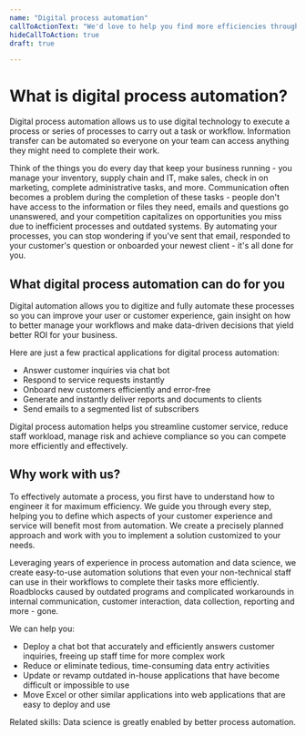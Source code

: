 ```yaml
---
name: "Digital process automation"
callToActionText: "We'd love to help you find more efficiencies through process automation. Contact us today."
hideCallToAction: true
draft: true

---
```


# What is digital process automation?

Digital process automation allows us to use digital technology to execute a process or series of processes to carry out a task or workflow. Information transfer can be automated so everyone on your team can access anything they might need to complete their work.

Think of the things you do every day that keep your business running - you manage your inventory, supply chain and IT, make sales, check in on marketing, complete administrative tasks, and more. Communication often becomes a problem during the completion of these tasks - people don't have access to the information or files they need, emails and questions go unanswered, and your competition capitalizes on opportunities you miss due to inefficient processes and outdated systems. By automating your processes, you can stop wondering if you've sent that email, responded to your customer's question or onboarded your newest client - it's all done for you.

## What digital process automation can do for you

Digital automation allows you to digitize and fully automate these processes so you can improve your user or customer experience, gain insight on how to better manage your workflows and make data-driven decisions that yield better ROI for your business.

Here are just a few practical applications for digital process automation:

- Answer customer inquiries via chat bot 
- Respond to service requests instantly 
-  Onboard new customers efficiently and error-free 
- Generate and instantly deliver reports and documents to clients 
- Send emails to a segmented list of subscribers 

Digital process automation helps you streamline customer service, reduce staff workload, manage risk and achieve compliance so you can compete more efficiently and effectively.

## Why work with us?

To effectively automate a process, you first have to understand how to engineer it for maximum efficiency. We guide you through every step, helping you to define which aspects of your customer experience and service will benefit most from automation. We create a precisely planned approach and work with you to implement a solution customized to your needs. 

Leveraging years of experience in process automation and data science, we create easy-to-use automation solutions that even your non-technical staff can use in their workflows to complete their tasks more efficiently. Roadblocks caused by outdated programs and complicated workarounds in internal communication, customer interaction, data collection, reporting and more - gone. 

We can help you:

- Deploy a chat bot that accurately and efficiently answers customer inquiries, freeing up staff time for more complex work
- Reduce or eliminate tedious, time-consuming data entry activities
- Update or revamp outdated in-house applications that have become difficult or impossible to use 
- Move Excel or other similar applications into web applications that are easy to deploy and use

Related skills: Data science is greatly enabled by better process automation. 

